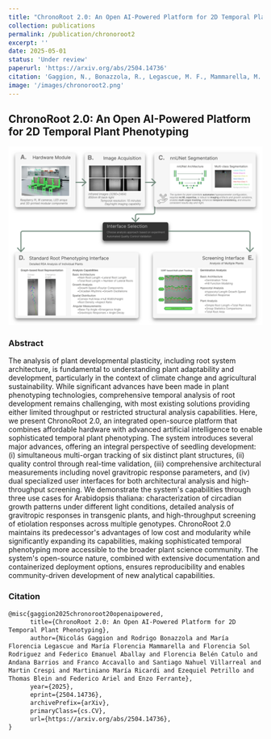 ```yaml
---
title: "ChronoRoot 2.0: An Open AI-Powered Platform for 2D Temporal Plant Phenotyping"
collection: publications
permalink: /publication/chronoroot2
excerpt: ''
date: 2025-05-01
status: 'Under review'
paperurl: 'https://arxiv.org/abs/2504.14736'
citation: 'Gaggion, N., Bonazzola, R., Legascue, M. F., Mammarella, M. F., Sol Rodriguez, F., Aballay, F. E., Catulo, F. B., Barrios, A., Accavallo, F., Villarreal, S. N., Ricardi, M. C., Petrillo, E., Blein, T., Ariel, F., & Ferrante, E. (2025). ChronoRoot 2.0: An Open AI-Powered Platform for 2D Temporal Plant Phenotyping. arXiv preprint arXiv:2504.14736.'
image: '/images/chronoroot2.png'
---
```


## ChronoRoot 2.0: An Open AI-Powered Platform for 2D Temporal Plant Phenotyping

<img src='/images/chronoroot2.png'>

### Abstract
The analysis of plant developmental plasticity, including root system architecture, is fundamental to understanding plant adaptability and development, particularly in the context of climate change and agricultural sustainability. While significant advances have been made in plant phenotyping technologies, comprehensive temporal analysis of root development remains challenging, with most existing solutions providing either limited throughput or restricted structural analysis capabilities. Here, we present ChronoRoot 2.0, an integrated open-source platform that combines affordable hardware with advanced artificial intelligence to enable sophisticated temporal plant phenotyping. The system introduces several major advances, offering an integral perspective of seedling development: (i) simultaneous multi-organ tracking of six distinct plant structures, (ii) quality control through real-time validation, (iii) comprehensive architectural measurements including novel gravitropic response parameters, and (iv) dual specialized user interfaces for both architectural analysis and high-throughput screening. We demonstrate the system's capabilities through three use cases for Arabidopsis thaliana: characterization of circadian growth patterns under different light conditions, detailed analysis of gravitropic responses in transgenic plants, and high-throughput screening of etiolation responses across multiple genotypes. ChronoRoot 2.0 maintains its predecessor's advantages of low cost and modularity while significantly expanding its capabilities, making sophisticated temporal phenotyping more accessible to the broader plant science community. The system's open-source nature, combined with extensive documentation and containerized deployment options, ensures reproducibility and enables community-driven development of new analytical capabilities. 


### Citation
````
@misc{gaggion2025chronoroot20openaipowered,
      title={ChronoRoot 2.0: An Open AI-Powered Platform for 2D Temporal Plant Phenotyping}, 
      author={Nicolás Gaggion and Rodrigo Bonazzola and María Florencia Legascue and María Florencia Mammarella and Florencia Sol Rodriguez and Federico Emanuel Aballay and Florencia Belén Catulo and Andana Barrios and Franco Accavallo and Santiago Nahuel Villarreal and Martin Crespi and Martiniano María Ricardi and Ezequiel Petrillo and Thomas Blein and Federico Ariel and Enzo Ferrante},
      year={2025},
      eprint={2504.14736},
      archivePrefix={arXiv},
      primaryClass={cs.CV},
      url={https://arxiv.org/abs/2504.14736}, 
}
````

